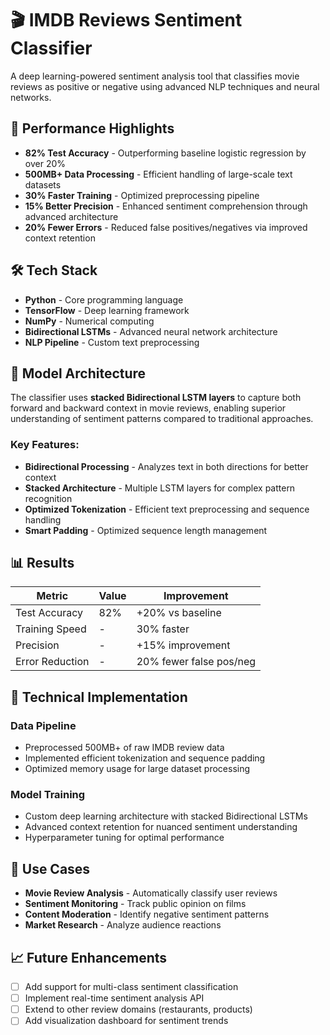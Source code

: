 # 🎬 IMDB Reviews Sentiment Classifier

A deep learning-powered sentiment analysis tool that classifies movie reviews as positive or negative using advanced NLP techniques and neural networks.

## 🚀 Performance Highlights

- **82% Test Accuracy** - Outperforming baseline logistic regression by over 20%
- **500MB+ Data Processing** - Efficient handling of large-scale text datasets
- **30% Faster Training** - Optimized preprocessing pipeline
- **15% Better Precision** - Enhanced sentiment comprehension through advanced architecture
- **20% Fewer Errors** - Reduced false positives/negatives via improved context retention

## 🛠️ Tech Stack

- **Python** - Core programming language
- **TensorFlow** - Deep learning framework
- **NumPy** - Numerical computing
- **Bidirectional LSTMs** - Advanced neural network architecture
- **NLP Pipeline** - Custom text preprocessing

## 🧠 Model Architecture

The classifier uses **stacked Bidirectional LSTM layers** to capture both forward and backward context in movie reviews, enabling superior understanding of sentiment patterns compared to traditional approaches.

### Key Features:
- **Bidirectional Processing** - Analyzes text in both directions for better context
- **Stacked Architecture** - Multiple LSTM layers for complex pattern recognition
- **Optimized Tokenization** - Efficient text preprocessing and sequence handling
- **Smart Padding** - Optimized sequence length management

## 📊 Results

| Metric | Value | Improvement |
|--------|--------|-------------|
| Test Accuracy | 82% | +20% vs baseline |
| Training Speed | - | 30% faster |
| Precision | - | +15% improvement |
| Error Reduction | - | 20% fewer false pos/neg |

## 🔧 Technical Implementation

### Data Pipeline
- Preprocessed 500MB+ of raw IMDB review data
- Implemented efficient tokenization and sequence padding
- Optimized memory usage for large dataset processing

### Model Training
- Custom deep learning architecture with stacked Bidirectional LSTMs
- Advanced context retention for nuanced sentiment understanding
- Hyperparameter tuning for optimal performance

## 🎯 Use Cases

- **Movie Review Analysis** - Automatically classify user reviews
- **Sentiment Monitoring** - Track public opinion on films
- **Content Moderation** - Identify negative sentiment patterns
- **Market Research** - Analyze audience reactions

## 📈 Future Enhancements

- [ ] Add support for multi-class sentiment classification
- [ ] Implement real-time sentiment analysis API
- [ ] Extend to other review domains (restaurants, products)
- [ ] Add visualization dashboard for sentiment trends
